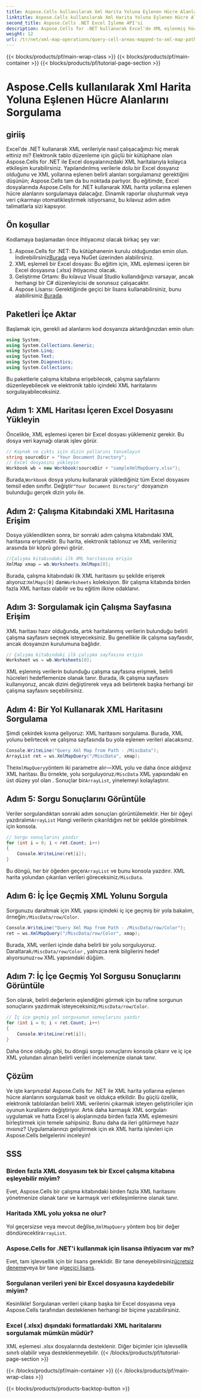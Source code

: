 ```yaml
---
title: Aspose.Cells kullanılarak Xml Harita Yoluna Eşlenen Hücre Alanlarını Sorgulama
linktitle: Aspose.Cells kullanılarak Xml Harita Yoluna Eşlenen Hücre Alanlarını Sorgulama
second_title: Aspose.Cells .NET Excel İşleme API'si
description: Aspose.Cells for .NET kullanarak Excel'de XML eşlenmiş hücre alanlarını nasıl sorgulayacağınızı öğrenin. Bu adım adım kılavuz, yapılandırılmış XML verilerini sorunsuz bir şekilde çıkarmanıza yardımcı olur.
weight: 12
url: /tr/net/xml-map-operations/query-cell-areas-mapped-to-xml-map-path/
---
```


{{< blocks/products/pf/main-wrap-class >}}
{{< blocks/products/pf/main-container >}}
{{< blocks/products/pf/tutorial-page-section >}}

# Aspose.Cells kullanılarak Xml Harita Yoluna Eşlenen Hücre Alanlarını Sorgulama

## giriiş
Excel'de .NET kullanarak XML verileriyle nasıl çalışacağınızı hiç merak ettiniz mi? Elektronik tablo düzenleme için güçlü bir kütüphane olan Aspose.Cells for .NET ile Excel dosyalarınızdaki XML haritalarıyla kolayca etkileşim kurabilirsiniz. Yapılandırılmış verilerle dolu bir Excel dosyanız olduğunu ve XML yollarına eşlenen belirli alanları sorgulamanız gerektiğini düşünün; Aspose.Cells tam da bu noktada parlıyor. Bu eğitimde, Excel dosyalarında Aspose.Cells for .NET kullanarak XML harita yollarına eşlenen hücre alanlarını sorgulamaya dalacağız. Dinamik raporlar oluşturmak veya veri çıkarmayı otomatikleştirmek istiyorsanız, bu kılavuz adım adım talimatlarla sizi kapsıyor.
## Ön koşullar
Kodlamaya başlamadan önce ihtiyacınız olacak birkaç şey var:
1.  Aspose.Cells for .NET: Bu kütüphanenin kurulu olduğundan emin olun. İndirebilirsiniz[Burada](https://releases.aspose.com/cells/net/) veya NuGet üzerinden alabilirsiniz.
2. XML eşlemeli bir Excel dosyası: Bu eğitim için, XML eşlemesi içeren bir Excel dosyasına (.xlsx) ihtiyacınız olacak.
3. Geliştirme Ortamı: Bu kılavuz Visual Studio kullandığınızı varsayar, ancak herhangi bir C# düzenleyicisi de sorunsuz çalışacaktır.
4.  Aspose Lisansı: Gerektiğinde geçici bir lisans kullanabilirsiniz, bunu alabilirsiniz.[Burada](https://purchase.aspose.com/temporary-license/).
## Paketleri İçe Aktar
Başlamak için, gerekli ad alanlarını kod dosyanıza aktardığınızdan emin olun:
```csharp
using System;
using System.Collections.Generic;
using System.Linq;
using System.Text;
using System.Diagnostics;
using System.Collections;
```
Bu paketlerle çalışma kitabına erişebilecek, çalışma sayfalarını düzenleyebilecek ve elektronik tablo içindeki XML haritalarını sorgulayabileceksiniz.
## Adım 1: XML Haritası İçeren Excel Dosyasını Yükleyin
Öncelikle, XML eşlemesi içeren bir Excel dosyası yüklemeniz gerekir. Bu dosya veri kaynağı olarak işlev görür.
```csharp
// Kaynak ve çıktı için dizin yollarını tanımlayın
string sourceDir = "Your Document Directory";
// Excel dosyasını yükleyin
Workbook wb = new Workbook(sourceDir + "sampleXmlMapQuery.xlsx");
```
 Burada,`Workbook` dosya yolunu kullanarak yüklediğiniz tüm Excel dosyasını temsil eden sınıftır. Değiştir`"Your Document Directory"` dosyanızın bulunduğu gerçek dizin yolu ile.
## Adım 2: Çalışma Kitabındaki XML Haritasına Erişim
Dosya yüklendikten sonra, bir sonraki adım çalışma kitabındaki XML haritasına erişmektir. Bu harita, elektronik tablonuz ve XML verileriniz arasında bir köprü görevi görür.
```csharp
//Çalışma kitabındaki ilk XML haritasına erişin
XmlMap xmap = wb.Worksheets.XmlMaps[0];
```
 Burada, çalışma kitabındaki ilk XML haritasını şu şekilde erişerek alıyoruz:`XmlMaps[0]` dan`Worksheets` koleksiyon. Bir çalışma kitabında birden fazla XML haritası olabilir ve bu eğitim ilkine odaklanır.
## Adım 3: Sorgulamak için Çalışma Sayfasına Erişim
XML haritası hazır olduğunda, artık haritalanmış verilerin bulunduğu belirli çalışma sayfasını seçmek isteyeceksiniz. Bu genellikle ilk çalışma sayfasıdır, ancak dosyanızın kurulumuna bağlıdır.
```csharp
// Çalışma kitabındaki ilk çalışma sayfasına erişin
Worksheet ws = wb.Worksheets[0];
```
XML eşlenmiş verilerin bulunduğu çalışma sayfasına erişmek, belirli hücreleri hedeflemenize olanak tanır. Burada, ilk çalışma sayfasını kullanıyoruz, ancak dizini değiştirerek veya adı belirterek başka herhangi bir çalışma sayfasını seçebilirsiniz.
## Adım 4: Bir Yol Kullanarak XML Haritasını Sorgulama
Şimdi çekirdek kısma geliyoruz: XML haritasını sorgulama. Burada, XML yolunu belirtecek ve çalışma sayfasında bu yola eşlenen verileri alacaksınız.
```csharp
Console.WriteLine("Query Xml Map from Path - /MiscData");
ArrayList ret = ws.XmlMapQuery("/MiscData", xmap);
```
 The`XmlMapQuery`yöntem iki parametre alır—XML yolu ve daha önce aldığınız XML haritası. Bu örnekte, yolu sorguluyoruz`/MiscData` XML yapısındaki en üst düzey yol olan . Sonuçlar bir`ArrayList`, yinelemeyi kolaylaştırır.
## Adım 5: Sorgu Sonuçlarını Görüntüle
 Veriler sorgulandıktan sonraki adım sonuçları görüntülemektir. Her bir öğeyi yazdıralım`ArrayList` Hangi verilerin çıkarıldığını net bir şekilde görebilmek için konsola.
```csharp
// Sorgu sonuçlarını yazdır
for (int i = 0; i < ret.Count; i++)
{
    Console.WriteLine(ret[i]);
}
```
 Bu döngü, her bir öğeden geçer`ArrayList` ve bunu konsola yazdırır. XML harita yolundan çıkarılan verileri göreceksiniz`/MiscData`.
## Adım 6: İç İçe Geçmiş XML Yolunu Sorgula
 Sorgunuzu daraltmak için XML yapısı içindeki iç içe geçmiş bir yola bakalım, örneğin:`/MiscData/row/Color`.
```csharp
Console.WriteLine("Query Xml Map from Path - /MiscData/row/Color");
ret = ws.XmlMapQuery("/MiscData/row/Color", xmap);
```
 Burada, XML verileri içinde daha belirli bir yolu sorguluyoruz. Daraltarak`/MiscData/row/Color` , yalnızca renk bilgilerini hedef alıyorsunuz`row` XML yapısındaki düğüm.
## Adım 7: İç İçe Geçmiş Yol Sorgusu Sonuçlarını Görüntüle
Son olarak, belirli değerlerin eşlendiğini görmek için bu rafine sorgunun sonuçlarını yazdırmak isteyeceksiniz`/MiscData/row/Color`.
```csharp
// İç içe geçmiş yol sorgusunun sonuçlarını yazdır
for (int i = 0; i < ret.Count; i++)
{
    Console.WriteLine(ret[i]);
}
```
Daha önce olduğu gibi, bu döngü sorgu sonuçlarını konsola çıkarır ve iç içe XML yolundan alınan belirli verileri incelemenize olanak tanır.
## Çözüm
Ve işte karşınızda! Aspose.Cells for .NET ile XML harita yollarına eşlenen hücre alanlarını sorgulamak basit ve oldukça etkilidir. Bu güçlü özellik, elektronik tablolardan belirli XML verilerini çıkarmak isteyen geliştiriciler için oyunun kurallarını değiştiriyor. Artık daha karmaşık XML sorguları uygulamak ve hatta Excel iş akışlarınızda birden fazla XML eşlemesini birleştirmek için temele sahipsiniz. Bunu daha da ileri götürmeye hazır mısınız? Uygulamalarınızı geliştirmek için ek XML harita işlevleri için Aspose.Cells belgelerini inceleyin!
## SSS
### Birden fazla XML dosyasını tek bir Excel çalışma kitabına eşleyebilir miyim?  
Evet, Aspose.Cells bir çalışma kitabındaki birden fazla XML haritasını yönetmenize olanak tanır ve karmaşık veri etkileşimlerine olanak tanır.
### Haritada XML yolu yoksa ne olur?  
 Yol geçersizse veya mevcut değilse,`XmlMapQuery` yöntem boş bir değer döndürecektir`ArrayList`.
### Aspose.Cells for .NET'i kullanmak için lisansa ihtiyacım var mı?  
 Evet, tam işlevsellik için bir lisans gereklidir. Bir tane deneyebilirsiniz[ücretsiz deneme](https://releases.aspose.com/)veya bir tane al[geçici lisans](https://purchase.aspose.com/temporary-license/).
### Sorgulanan verileri yeni bir Excel dosyasına kaydedebilir miyim?  
Kesinlikle! Sorgulanan verileri çıkarıp başka bir Excel dosyasına veya Aspose.Cells tarafından desteklenen herhangi bir biçime yazabilirsiniz.
### Excel (.xlsx) dışındaki formatlardaki XML haritalarını sorgulamak mümkün müdür?  
XML eşlemesi .xlsx dosyalarında desteklenir. Diğer biçimler için işlevsellik sınırlı olabilir veya desteklenmeyebilir.
{{< /blocks/products/pf/tutorial-page-section >}}

{{< /blocks/products/pf/main-container >}}
{{< /blocks/products/pf/main-wrap-class >}}

{{< blocks/products/products-backtop-button >}}
